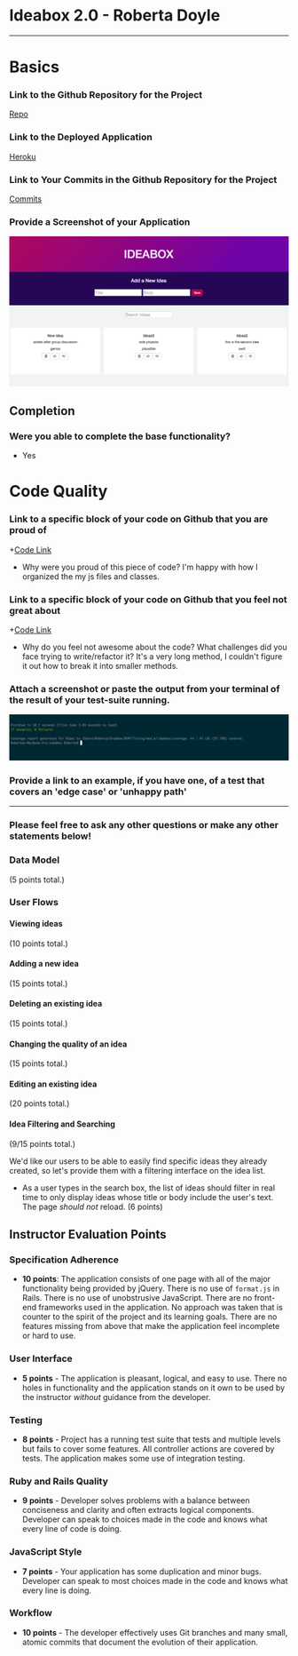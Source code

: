 # Ideabox 2.0 - Roberta Doyle

------

# Basics

### Link to the Github Repository for the Project
[Repo](https://github.com/roscalabrin/ideabox)

### Link to the Deployed Application
[Heroku](https://myideabox.herokuapp.com/)

### Link to Your Commits in the Github Repository for the Project
[Commits](https://github.com/roscalabrin/ideabox/commits/master)

### Provide a Screenshot of your Application
![Idea Box Homepage](./roberta_doyle_ideabox.png)

## Completion

### Were you able to complete the base functionality?
* Yes


# Code Quality

### Link to a specific block of your code on Github that you are proud of
+[Code Link](https://github.com/roscalabrin/ideabox/blob/master/app/assets/javascripts/ideabox.js.es6#L1-L15)

* Why were you proud of this piece of code?
I'm happy with how I organized the my js files and classes.

### Link to a specific block of your code on Github that you feel not great about
+[Code Link](https://github.com/roscalabrin/ideabox/blob/master/app/assets/javascripts/ideas_index.js.es6#L2-L19)

* Why do you feel not awesome about the code? What challenges did you face trying to write/refactor it?
It's a very long method, I couldn't figure it out how to break it into smaller methods.

### Attach a screenshot or paste the output from your terminal of the result of your test-suite running.
![Tests](./roberta_doyle_tests.png)

### Provide a link to an example, if you have one, of a test that covers an 'edge case' or 'unhappy path'

-----

### Please feel free to ask any other questions or make any other statements below!

### Data Model

(5 points total.)

### User Flows

#### Viewing ideas

(10 points total.)

#### Adding a new idea

(15 points total.)

#### Deleting an existing idea

(15 points total.)


#### Changing the quality of an idea

(15 points total.)

#### Editing an existing idea

(20 points total.)

#### Idea Filtering and Searching

(9/15 points total.)

We'd like our users to be able to easily find specific ideas they already created, so
let's provide them with a filtering interface on the idea list.

* As a user types in the search box, the list of ideas should filter in real time to only display ideas whose title or body include the user's text. The page _should not_ reload. (6 points)

## Instructor Evaluation Points

### Specification Adherence

* **10 points**: The application consists of one page with all of the major functionality being provided by jQuery. There is no use of `format.js` in Rails. There is no use of unobstrusive JavaScript. There are no front-end frameworks used in the application. No approach was taken that is counter to the spirit of the project and its learning goals. There are no features missing from above that make the application feel incomplete or hard to use.

### User Interface

* **5 points** - The application is pleasant, logical, and easy to use. There no holes in functionality and the application stands on it own to be used by the instructor _without_ guidance from the developer.

### Testing

* **8 points** - Project has a running test suite that tests and multiple levels but fails to cover some features. All controller actions are covered by tests. The application makes some use of integration testing.

### Ruby and Rails Quality

* **9 points** - Developer solves problems with a balance between conciseness and clarity and often extracts logical components. Developer can speak to choices made in the code and knows what every line of code is doing.

### JavaScript Style

* **7 points** - Your application has some duplication and minor bugs. Developer can speak to most choices made in the code and knows what every line is doing.

### Workflow

* **10 points** - The developer effectively uses Git branches and many small, atomic commits that document the evolution of their application.

